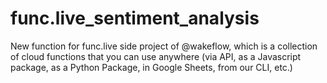 # func.live_sentiment_analysis
New function for func.live side project of @wakeflow, which is a collection of cloud functions that you can use anywhere (via API, as a Javascript package, as a Python Package, in Google Sheets, from our CLI, etc.)
